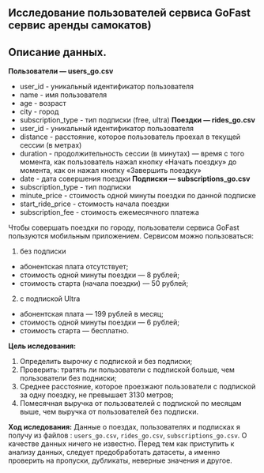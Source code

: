 ## Исследование  пользователей сервиса GoFast сервис аренды самокатов)
## Описание данных. 

**Пользователи — users_go.csv**
+ user_id - уникальный идентификатор пользователя
+ name - 	имя пользователя
+ age -	возраст
+ city -	город
+ subscription_type -	тип подписки (free, ultra)
**Поездки — rides_go.csv**
+ user_id	- уникальный идентификатор пользователя
+ distance -	расстояние, которое пользователь проехал в текущей сессии (в метрах)
+ duration -	продолжительность сессии (в минутах) — время с того момента, как пользователь нажал кнопку «Начать поездку» до момента, как он нажал кнопку «Завершить поездку»
+ date -	дата совершения поездки
**Подписки — subscriptions_go.csv**
+ subscription_type -	тип подписки
+ minute_price -	стоимость одной минуты поездки по данной подписке
+ start_ride_price -	стоимость начала поездки
+ subscription_fee -	стоимость ежемесячного платежа

Чтобы совершать поездки по городу, пользователи сервиса GoFast пользуются мобильным приложением. Сервисом можно пользоваться:
1. без подписки
+ абонентская плата отсутствует;
+ стоимость одной минуты поездки — 8 рублей;
+ стоимость старта (начала поездки) — 50 рублей;
2. с подпиской Ultra
+ абонентская плата — 199 рублей в месяц;
+ стоимость одной минуты поездки — 6 рублей;
+ стоимость старта — бесплатно.

**Цель иследования:**
    
   1. Определить вырочку с подпиской и без подписки; 
   2. Проверить: тратять ли пользователи с подпиской больше, чем пользователи без подниски;
   3. Среднее расстояние, которое проезжают пользователи с подпиской за одну поездку, не превышает 3130 метров;
   4. Помесячная выручка от пользователей с подпиской по месяцам выше, чем выручка от пользователей без подписки.

  **Ход иследования:**
Данные о поездах, пользователях и подписках я получу из файлов : `users_go.csv`, `rides_go.csv`, `subscriptions_go.csv`. 
О качестве данных ничего не известно. Перед тем как приступить к анализу данных, следует предобработать датасеты, а именно проверить на пропуски, дубликаты, неверные значения и другое.
